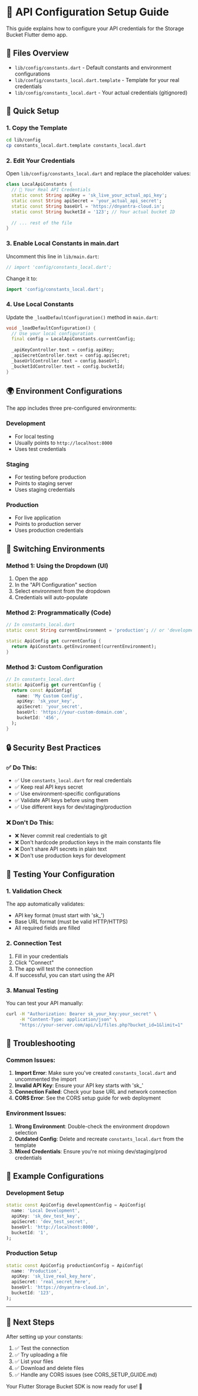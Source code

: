 # 🔧 API Configuration Setup Guide

This guide explains how to configure your API credentials for the Storage Bucket Flutter demo app.

## 📁 Files Overview

- `lib/config/constants.dart` - Default constants and environment configurations
- `lib/config/constants_local.dart.template` - Template for your real credentials
- `lib/config/constants_local.dart` - Your actual credentials (gitignored)

## 🚀 Quick Setup

### 1. Copy the Template

```bash
cd lib/config
cp constants_local.dart.template constants_local.dart
```

### 2. Edit Your Credentials

Open `lib/config/constants_local.dart` and replace the placeholder values:

```dart
class LocalApiConstants {
  // 🔑 Your Real API Credentials
  static const String apiKey = 'sk_live_your_actual_api_key';
  static const String apiSecret = 'your_actual_api_secret';
  static const String baseUrl = 'https://dnyantra-cloud.in';
  static const String bucketId = '123'; // Your actual bucket ID
  
  // ... rest of the file
}
```

### 3. Enable Local Constants in main.dart

Uncomment this line in `lib/main.dart`:

```dart
// import 'config/constants_local.dart';
```

Change it to:

```dart
import 'config/constants_local.dart';
```

### 4. Use Local Constants

Update the `_loadDefaultConfiguration()` method in `main.dart`:

```dart
void _loadDefaultConfiguration() {
  // Use your local configuration
  final config = LocalApiConstants.currentConfig;
  
  _apiKeyController.text = config.apiKey;
  _apiSecretController.text = config.apiSecret;
  _baseUrlController.text = config.baseUrl;
  _bucketIdController.text = config.bucketId;
}
```

## 🌍 Environment Configurations

The app includes three pre-configured environments:

### Development
- For local testing
- Usually points to `http://localhost:8000`
- Uses test credentials

### Staging  
- For testing before production
- Points to staging server
- Uses staging credentials

### Production
- For live application
- Points to production server
- Uses production credentials

## 🔄 Switching Environments

### Method 1: Using the Dropdown (UI)
1. Open the app
2. In the "API Configuration" section
3. Select environment from the dropdown
4. Credentials will auto-populate

### Method 2: Programmatically (Code)
```dart
// In constants_local.dart
static const String currentEnvironment = 'production'; // or 'development', 'staging'

static ApiConfig get currentConfig {
  return ApiConstants.getEnvironment(currentEnvironment);
}
```

### Method 3: Custom Configuration
```dart
// In constants_local.dart
static ApiConfig get currentConfig {
  return const ApiConfig(
    name: 'My Custom Config',
    apiKey: 'sk_your_key',
    apiSecret: 'your_secret',
    baseUrl: 'https://your-custom-domain.com',
    bucketId: '456',
  );
}
```

## 🔒 Security Best Practices

### ✅ Do This:
- ✅ Use `constants_local.dart` for real credentials
- ✅ Keep real API keys secret
- ✅ Use environment-specific configurations
- ✅ Validate API keys before using them
- ✅ Use different keys for dev/staging/production

### ❌ Don't Do This:
- ❌ Never commit real credentials to git
- ❌ Don't hardcode production keys in the main constants file
- ❌ Don't share API secrets in plain text
- ❌ Don't use production keys for development

## 🧪 Testing Your Configuration

### 1. Validation Check
The app automatically validates:
- API key format (must start with 'sk_')
- Base URL format (must be valid HTTP/HTTPS)
- All required fields are filled

### 2. Connection Test
1. Fill in your credentials
2. Click "Connect"
3. The app will test the connection
4. If successful, you can start using the API

### 3. Manual Testing
You can test your API manually:

```bash
curl -H "Authorization: Bearer sk_your_key:your_secret" \
     -H "Content-Type: application/json" \
     "https://your-server.com/api/v1/files.php?bucket_id=1&limit=1"
```

## 🔧 Troubleshooting

### Common Issues:

1. **Import Error**: Make sure you've created `constants_local.dart` and uncommented the import
2. **Invalid API Key**: Ensure your API key starts with 'sk_'
3. **Connection Failed**: Check your base URL and network connection
4. **CORS Error**: See the CORS setup guide for web deployment

### Environment Issues:

1. **Wrong Environment**: Double-check the environment dropdown selection
2. **Outdated Config**: Delete and recreate `constants_local.dart` from the template
3. **Mixed Credentials**: Ensure you're not mixing dev/staging/prod credentials

## 📝 Example Configurations

### Development Setup
```dart
static const ApiConfig developmentConfig = ApiConfig(
  name: 'Local Development',
  apiKey: 'sk_dev_test_key',
  apiSecret: 'dev_test_secret',
  baseUrl: 'http://localhost:8000',
  bucketId: '1',
);
```

### Production Setup
```dart
static const ApiConfig productionConfig = ApiConfig(
  name: 'Production',
  apiKey: 'sk_live_real_key_here',
  apiSecret: 'real_secret_here',
  baseUrl: 'https://dnyantra-cloud.in',
  bucketId: '123',
);
```

---

## 🎯 Next Steps

After setting up your constants:

1. ✅ Test the connection
2. ✅ Try uploading a file  
3. ✅ List your files
4. ✅ Download and delete files
5. ✅ Handle any CORS issues (see CORS_SETUP_GUIDE.md)

Your Flutter Storage Bucket SDK is now ready for use! 🚀 